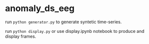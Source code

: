 # anomaly_ds_eeg

run `python generator.py` to generate syntetic time-series.

run `python display.py` or use display.ipynb notebook to produce and display frames.

